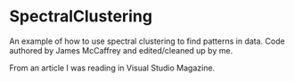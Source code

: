 # SpectralClustering
An example of how to use spectral clustering to find patterns in data. Code authored by James McCaffrey and edited/cleaned up by me.

From an article I was reading in Visual Studio Magazine.
